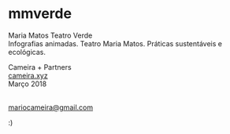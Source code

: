 # mmverde
Maria Matos Teatro Verde<br />
Infografias animadas. Teatro Maria Matos. Práticas sustentáveis e ecológicas.<br />

Cameira + Partners<br />
<a href="http://cameira.xyz">cameira.xyz</a><br />
Março 2018<br /><br />


mariocameira@gmail.com<br />

:)
